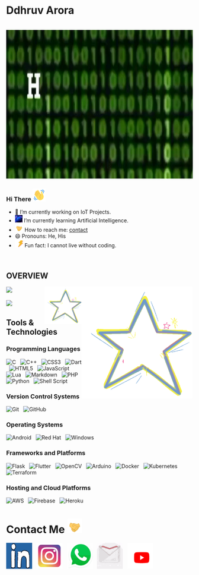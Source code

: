 # Ddhruv Arora 
<br/>
<img src="https://github.com/Ddhruv-IOT/Ddhruv-IOT/blob/main/assetes/gif.gif?raw=true" width=100% height=400px />

### Hi There <img src="https://github.com/Ddhruv-IOT/Ddhruv-IOT/blob/main/assetes/wave-hello.gif" height=35px width=35px/>

- 🔭 I’m currently working on IoT Projects.
- <img src="https://github.com/Ddhruv-IOT/Ddhruv-IOT/blob/main/assetes/ai.gif" height=20px width=20px/> I’m currently learning Artificial Intelligence.
- <img src="https://github.com/Ddhruv-IOT/Ddhruv-IOT/blob/main/assetes/handshakes.gif" height=22px width=22px/> How to reach me: [contact](#) 
- 😄 Pronouns: He, His
- <img src="https://github.com/Ddhruv-IOT/Ddhruv-IOT/blob/main/assetes/lightning.gif" height=22px width=22px/> Fun fact: I cannot live without coding.
<br/>

## OVERVIEW 
<img  src= "https://github-readme-stats.vercel.app/api?username=Ddhruv-IOT&show_icons=true&theme=radical&count_private=true"/> <img src="https://github.com/Ddhruv-IOT/Ddhruv-IOT/blob/main/assetes/star-shine.gif" height=300px width=300px align="right"/><img src="https://github.com/Ddhruv-IOT/Ddhruv-IOT/blob/main/assetes/star-shine.gif" height=100px width=100px align="right"/>
<br/>
<br/>
<img  src= "https://github-readme-stats.vercel.app/api/top-langs/?username=Ddhruv-IOT&layout=compact&theme=radical"/> 
<br/>

## Tools & Technologies
### Programming Languages

![C](https://img.shields.io/badge/c-%2300599C.svg?style=for-the-badge&logo=c&logoColor=white)
&nbsp;
![C++](https://img.shields.io/badge/c++-%2300599C.svg?style=for-the-badge&logo=c%2B%2B&logoColor=white)
&nbsp;
![CSS3](https://img.shields.io/badge/css3-%231572B6.svg?style=for-the-badge&logo=css3&logoColor=white)
&nbsp;
![Dart](https://img.shields.io/badge/dart-%230175C2.svg?style=for-the-badge&logo=dart&logoColor=white)
&nbsp;
![HTML5](https://img.shields.io/badge/html5-%23E34F26.svg?style=for-the-badge&logo=html5&logoColor=white)
&nbsp;
![JavaScript](https://img.shields.io/badge/javascript-%23323330.svg?style=for-the-badge&logo=javascript&logoColor=%23F7DF1E)
&nbsp;
![Lua](https://img.shields.io/badge/lua-%232C2D72.svg?style=for-the-badge&logo=lua&logoColor=white)
&nbsp;
![Markdown](https://img.shields.io/badge/markdown-%23000000.svg?style=for-the-badge&logo=markdown&logoColor=white)
&nbsp;
![PHP](https://img.shields.io/badge/php-%23777BB4.svg?style=for-the-badge&logo=php&logoColor=white)
&nbsp;
![Python](https://img.shields.io/badge/python-3670A0?style=for-the-badge&logo=python&logoColor=ffdd54)
&nbsp;
![Shell Script](https://img.shields.io/badge/shell_script-%23121011.svg?style=for-the-badge&logo=gnu-bash&logoColor=white&color=red)

### Version Control Systems

![Git](https://img.shields.io/badge/git-%23F05033.svg?style=for-the-badge&logo=git&logoColor=white)
&nbsp;
![GitHub](https://img.shields.io/badge/github-%23121011.svg?style=for-the-badge&logo=github&logoColor=white)

### Operating Systems

![Android](https://img.shields.io/badge/Android-3DDC84?style=for-the-badge&logo=android&logoColor=white)
&nbsp;
![Red Hat](https://img.shields.io/badge/Red%20Hat-EE0000?style=for-the-badge&logo=redhat&logoColor=white)
&nbsp;
![Windows](https://img.shields.io/badge/Windows-0078D6?style=for-the-badge&logo=windows&logoColor=white)

### Frameworks and Platforms

![Flask](https://img.shields.io/badge/flask-%23000.svg?style=for-the-badge&logo=flask&logoColor=white)
&nbsp;
![Flutter](https://img.shields.io/badge/Flutter-%2302569B.svg?style=for-the-badge&logo=Flutter&logoColor=white)
&nbsp;
![OpenCV](https://img.shields.io/badge/opencv-%23white.svg?style=for-the-badge&logo=opencv&logoColor=white)
&nbsp;
![Arduino](https://img.shields.io/badge/-Arduino-00979D?style=for-the-badge&logo=Arduino&logoColor=white)
&nbsp;
![Docker](https://img.shields.io/badge/docker-%230db7ed.svg?style=for-the-badge&logo=docker&logoColor=white)
&nbsp;
![Kubernetes](https://img.shields.io/badge/kubernetes-%23326ce5.svg?style=for-the-badge&logo=kubernetes&logoColor=white)
&nbsp;
![Terraform](https://img.shields.io/badge/terraform-%235835CC.svg?style=for-the-badge&logo=terraform&logoColor=white)

### Hosting and Cloud Platforms

![AWS](https://img.shields.io/badge/AWS-%23FF9900.svg?style=for-the-badge&logo=amazon-aws&logoColor=white)
&nbsp;
![Firebase](https://img.shields.io/badge/firebase-%23039BE5.svg?style=for-the-badge&logo=firebase)
&nbsp;
![Heroku](https://img.shields.io/badge/heroku-%23430098.svg?style=for-the-badge&logo=heroku&logoColor=white)
<br/>

# Contact Me <img src="https://github.com/Ddhruv-IOT/Ddhruv-IOT/blob/main/assetes/handshakes.gif" height=40px width=40px/>

[<img src="https://github.com/Ddhruv-IOT/Ddhruv-IOT/blob/main/assetes/li.gif" height=70px width=70px>](https://www.linkedin.com/in/ddhruv-arora-13a868192/)
&nbsp;
[<img src="https://github.com/Ddhruv-IOT/Ddhruv-IOT/blob/main/assetes/ig.gif" height=70px width=70px style="background-color:white;"/>](https://www.instagram.com/ddhruv.arora/)
&nbsp;
[<img src="https://github.com/Ddhruv-IOT/Ddhruv-IOT/blob/main/assetes/whatsapp.gif" height=70px width=70px style="background-color:white;"/>](https://wa.me/919636349314?text=Hello%20There...)
&nbsp;
[<img src="https://github.com/Ddhruv-IOT/Ddhruv-IOT/blob/main/assetes/gmail.gif" height=70px width=70px style="background-color:white;"/>](mailto:ddhruvarora2@gmail.com)
&nbsp;
[<img src="https://github.com/Ddhruv-IOT/Ddhruv-IOT/blob/main/assetes/youtube.gif" height=70px width=70px style="background-color:white;"/>](https://www.youtube.com/channel/UCfNEoEEy0nKv9P0UBGDcLFg)
&nbsp;
<!--![visitors](https://visitor-badge.laobi.icu/badge?page_id=Ddhruv-IOT)-->
